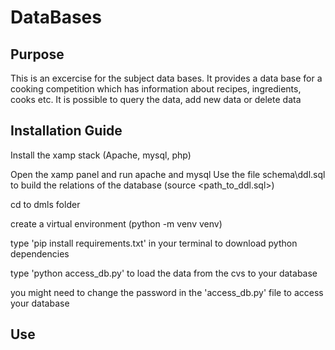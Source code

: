 # DataBases

## Purpose
This is an excercise for the subject data bases.
It provides a data base for a cooking competition
which has information about recipes, ingredients, cooks etc.
It is possible to query the data, add new data or delete data

## Installation Guide
Install the xamp stack (Apache, mysql, php)

Open the xamp panel and run apache and mysql
Use the file schema\ddl.sql to build the relations of the database (source <path_to_ddl.sql>)

cd to dmls folder

create a virtual environment (python -m venv venv)

type 'pip install requirements.txt' in your terminal to download python dependencies

type 'python access_db.py' to load the data from the cvs to your database

you might need to change the password in the 'access_db.py' file to access your database

## Use
